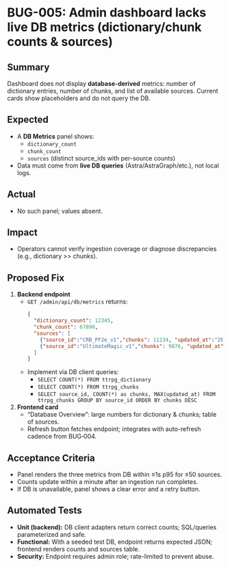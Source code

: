 # BUG-005: Admin dashboard lacks live DB metrics (dictionary/chunk counts & sources)

## Summary
Dashboard does not display **database-derived** metrics: number of dictionary entries, number of chunks, and list of available sources. Current cards show placeholders and do not query the DB.

## Expected
- A **DB Metrics** panel shows:
  - `dictionary_count`
  - `chunk_count`
  - `sources` (distinct source_ids with per-source counts)
- Data must come from **live DB queries** (Astra/AstraGraph/etc.), not local logs.

## Actual
- No such panel; values absent.

## Impact
- Operators cannot verify ingestion coverage or diagnose discrepancies (e.g., dictionary >> chunks).

## Proposed Fix
1. **Backend endpoint**
   - `GET /admin/api/db/metrics` returns:
     ```json
     {
       "dictionary_count": 12345,
       "chunk_count": 67890,
       "sources": [
         {"source_id":"CRB_PF2e_v1","chunks": 11234, "updated_at":"2025-09-08T11:10:00Z"},
         {"source_id":"UltimateMagic_v1","chunks": 9876, "updated_at":"2025-09-08T10:50:00Z"}
       ]
     }
     ```
   - Implement via DB client queries:
     - `SELECT COUNT(*) FROM ttrpg_dictionary`
     - `SELECT COUNT(*) FROM ttrpg_chunks`
     - `SELECT source_id, COUNT(*) as chunks, MAX(updated_at) FROM ttrpg_chunks GROUP BY source_id ORDER BY chunks DESC`
2. **Frontend card**
   - “Database Overview”: large numbers for dictionary & chunks; table of sources.
   - Refresh button fetches endpoint; integrates with auto-refresh cadence from BUG‑004.

## Acceptance Criteria
- Panel renders the three metrics from DB within ≤1s p95 for ≤50 sources.
- Counts update within a minute after an ingestion run completes.
- If DB is unavailable, panel shows a clear error and a retry button.

## Automated Tests
- **Unit (backend):** DB client adapters return correct counts; SQL/queries parameterized and safe.
- **Functional:** With a seeded test DB, endpoint returns expected JSON; frontend renders counts and sources table.
- **Security:** Endpoint requires admin role; rate-limited to prevent abuse.
